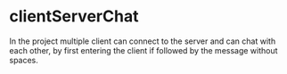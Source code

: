 # clientServerChat
In the project multiple client can connect to the server and can chat with each other, by first entering the client if followed by the message without spaces.

